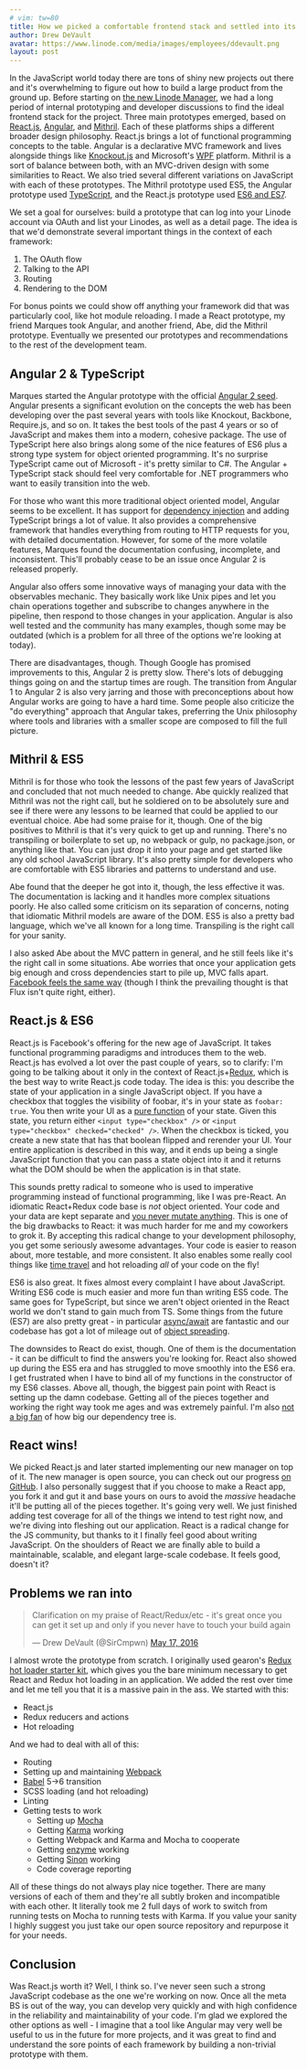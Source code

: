 ```yaml
---
# vim: tw=80
title: How we picked a comfortable frontend stack and settled into its ecosystem
author: Drew DeVault
avatar: https://www.linode.com/media/images/employees/ddevault.png
layout: post
---
```


In the JavaScript world today there are tons of shiny new projects out there and
it's overwhelming to figure out how to build a large product from the ground up.
Before starting on [the new Linode Manager](https://github.com/Linode/manager),
we had a long period of internal prototyping and developer discussions to find
the ideal frontend stack for the project. Three main prototypes emerged, based
on [React.js](http://facebook.github.io/react/),
[Angular](https://angularjs.org/), and [Mithril](http://mithril.js.org/). Each
of these platforms ships a different broader design philosophy. React.js brings
a lot of functional programming concepts to the table. Angular is a declarative
MVC framework and lives alongside things like
[Knockout.js](http://knockoutjs.com/) and Microsoft's
[WPF](https://msdn.microsoft.com/en-us/library/ms754130(v=vs.110).aspx)
platform. Mithril is a sort of balance between both, with an MVC-driven design
with some similarities to React. We also tried several different variations on
JavaScript with each of these prototypes. The Mithril prototype used ES5, the
Angular prototype used [TypeScript](http://www.typescriptlang.org/), and the
React.js prototype used [ES6 and
ES7](https://hacks.mozilla.org/2015/04/es6-in-depth-an-introduction/).

We set a goal for ourselves: build a prototype that can log into your Linode
account via OAuth and list your Linodes, as well as a detail page. The idea is
that we'd demonstrate several important things in the context of each framework:

1. The OAuth flow
1. Talking to the API
1. Routing
1. Rendering to the DOM

For bonus points we could show off anything your framework did that was
particularly cool, like hot module reloading. I made a React prototype, my
friend Marques took Angular, and another friend, Abe, did the Mithril prototype.
Eventually we presented our prototypes and recommendations to the rest of the
development team.

## Angular 2 & TypeScript

Marques started the Angular prototype with the official [Angular 2
seed](https://github.com/angular/angular2-seed). Angular presents a significant
evolution on the concepts the web has been developing over the past several
years with tools like Knockout, Backbone, Require.js, and so on. It takes the
best tools of the past 4 years or so of JavaScript and makes them into a modern,
cohesive package. The use of TypeScript here also brings along some of the nice
features of ES6 plus a strong type system for object oriented programming. It's
no surprise TypeScript came out of Microsoft - it's pretty similar to C#. The
Angular + TypeScript stack should feel very comfortable for .NET programmers who
want to easily transition into the web.

For those who want this more traditional object oriented model, Angular seems to
be excellent. It has support for [dependency
injection](https://docs.angularjs.org/guide/di) and adding TypeScript brings a
lot of value. It also provides a comprehensive framework that handles everything
from routing to HTTP requests for you, with detailed documentation. However,
for some of the more volatile features, Marques found the documentation
confusing, incomplete, and inconsistent. This'll probably cease to be an issue
once Angular 2 is released properly.

Angular also offers some innovative ways of managing your data with the
observables mechanic. They basically work like Unix pipes and let you chain
operations together and subscribe to changes anywhere in the pipeline, then
respond to those changes in your application. Angular is also well tested and
the community has many examples, though some may be outdated (which is a problem
for all three of the options we're looking at today).

There are disadvantages, though. Though Google has promised improvements to
this, Angular 2 is pretty slow. There's lots of debugging things going on and
the startup times are rough. The transition from Angular 1 to Angular 2 is also
very jarring and those with preconceptions about how Angular works are going to
have a hard time. Some people also criticize the "do everything" approach that
Angular takes, preferring the Unix philosophy where tools and libraries with a
smaller scope are composed to fill the full picture.

## Mithril & ES5

Mithril is for those who took the lessons of the past few years of JavaScript
and concluded that not much needed to change. Abe quickly realized that Mithril
was not the right call, but he soldiered on to be absolutely sure and see if
there were any lessons to be learned that could be applied to our eventual
choice. Abe had some praise for it, though. One of the big positives to Mithril
is that it's very quick to get up and running. There's no transpiling or
boilerplate to set up, no webpack or gulp, no package.json, or anything like
that. You can just drop it into your page and get started like any old school
JavaScript library. It's also pretty simple for developers who are comfortable
with ES5 libraries and patterns to understand and use.

Abe found that the deeper he got into it, though, the less effective it was. The
documentation is lacking and it handles more complex situations poorly. He also
called some criticism on its separation of concerns, noting that idiomatic
Mithril models are aware of the DOM. ES5 is also a pretty bad language, which
we've all known for a long time. Transpiling is the right call for your sanity.

I also asked Abe about the MVC pattern in general, and he still feels like it's
the right call in some situations. Abe worries that once your application gets
big enough and cross dependencies start to pile up, MVC falls apart. [Facebook
feels the same way](http://facebook.github.io/flux/) (though I think the
prevailing thought is that Flux isn't quite right, either).

## React.js & ES6

React.js is Facebook's offering for the new age of JavaScript. It takes
functional programming paradigms and introduces them to the web. React.js has
evolved a lot over the past couple of years, so to clarify: I'm going to be
talking about it only in the context of
React.js+[Redux](https://github.com/reactjs/redux), which is the best way to
write React.js code today. The idea is this: you describe the state of your
application in a single JavaScript object. If you have a checkbox that toggles
the visibility of foobar, it's in your state as `foobar: true`.  You then write
your UI as a [pure function](https://en.wikipedia.org/wiki/Pure_function) of
your state. Given this state, you return either `<input type="checkbox" />` or
`<input type="checkbox" checked="checked" />`. When the checkbox is ticked, you
create a new state that has that boolean flipped and rerender your UI. Your
entire application is described in this way, and it ends up being a single
JavaScript function that you can pass a state object into it and it
returns what the DOM should be when the application is in that state.

This sounds pretty radical to someone who is used to imperative programming
instead of functional programming, like I was pre-React. An idiomatic
React+Redux code base is *not* object oriented. Your code and your data are kept
separate and [you never mutate
anything](https://en.wikipedia.org/wiki/Immutability). This is one of the big
drawbacks to React: it was much harder for me and my coworkers to grok it. By
accepting this radical change to your development philosophy, you get some
seriously awesome advantages. Your code is easier to reason about, more
testable, and more consistent. It also enables some really cool things like
[time travel](https://www.youtube.com/watch?v=xsSnOQynTHs) and hot reloading
*all* of your code on the fly!

ES6 is also great. It fixes almost every complaint I have about JavaScript.
Writing ES6 code is much easier and more fun than writing ES5 code. The same
goes for TypeScript, but since we aren't object oriented in the React world we
don't stand to gain much from TS. Some things from the future (ES7) are also
pretty great - in particular
[async/await](https://jakearchibald.com/2014/es7-async-functions/) are fantastic
and our codebase has got a lot of mileage out of [object
spreading](https://github.com/sebmarkbage/ecmascript-rest-spread).

The downsides to React do exist, though. One of them is the documentation - it
can be difficult to find the answers you're looking for. React also showed up
during the ES5 era and has struggled to move smoothly into the ES6 era. I get
frustrated when I have to bind all of my functions in the constructor of my ES6
classes. Above all, though, the biggest pain point with React is setting up the
damn codebase. Getting all of the pieces together and working the right way took
me ages and was extremely painful. I'm also [not a big
fan](https://medium.com/@azerbike/i-ve-just-liberated-my-modules-9045c06be67c)
of how big our dependency tree is.

## React wins!

We picked React.js and later started implementing our new manager on top of it.
The new manager is open source, you can check out our progress [on
GitHub](https://github.com/Linode/manager). I also personally suggest that if
you choose to make a React app, you fork it and gut it and base yours on ours to
avoid the *massive* headache it'll be putting all of the pieces together.
It's going very well. We just finished adding test coverage for all of the
things we intend to test right now, and we're diving into fleshing out our
application. React is a radical change for the JS community, but thanks to it I
finally feel good about writing JavaScript. On the shoulders of React we are
finally able to build a maintainable, scalable, and elegant large-scale
codebase. It feels good, doesn't it?

## Problems we ran into

<blockquote class="twitter-tweet" data-lang="en"><p lang="en" dir="ltr">Clarification on my praise of React/Redux/etc - it&#39;s great once you can get it set up and only if you never have to touch your build again</p>&mdash; Drew DeVault (@SirCmpwn) <a href="https://twitter.com/SirCmpwn/status/732598136431087617">May 17, 2016</a></blockquote>
<script async src="//platform.twitter.com/widgets.js" charset="utf-8"></script>

I almost wrote the prototype from scratch. I originally used gearon's [Redux hot
loader starter kit](https://github.com/gaearon/react-hot-boilerplate), which
gives you the bare minimum necessary to get React and Redux hot loading in an
application. We added the rest over time and let me tell you that it is a
massive pain in the ass. We started with this:

* React.js
* Redux reducers and actions
* Hot reloading

And we had to deal with all of this:

* Routing
* Setting up and maintaining [Webpack](http://mochajs.org/)
* [Babel](http://babeljs.io/) 5->6 transition
* SCSS loading (and hot reloading)
* Linting
* Getting tests to work
    * Setting up [Mocha](http://mochajs.org/)
    * Getting [Karma](https://karma-runner.github.io/0.13/index.html) working
    * Getting Webpack and Karma and Mocha to cooperate
    * Getting [enzyme](https://github.com/airbnb/enzyme) working
    * Getting [Sinon](https://webpack.github.io/) working
    * Code coverage reporting

All of these things do not always play nice together. There are many versions of
each of them and they're all subtly broken and incompatible with each other. It
literally took me 2 full days of work to switch from running tests on Mocha to
running tests with Karma. If you value your sanity I highly suggest you just
take our open source repository and repurpose it for your needs.

## Conclusion

Was React.js worth it? Well, I think so. I've never seen such a strong
JavaScript codebase as the one we're working on now. Once all the meta BS is out
of the way, you can develop very quickly and with high confidence in the
reliability and maintainability of your code. I'm glad we explored the other
options as well - I imagine that a tool like Angular may very well be useful to
us in the future for more projects, and it was great to find and understand the
sore points of each framework by building a non-trivial prototype with them.
